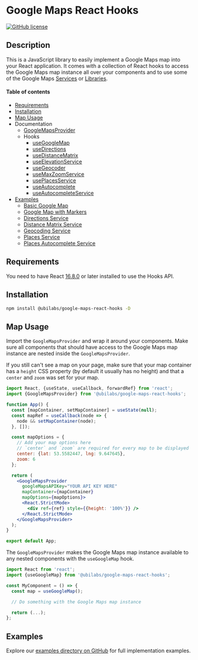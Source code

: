 # Google Maps React Hooks
[![GitHub license](https://img.shields.io/badge/license-MIT-green.svg)](https://github.com/ubilabs/google-maps-react-hooks/tree/main/LICENSE)

## Description

This is a JavaScript library to easily implement a Google Maps map into your React application. It comes with a collection of React hooks to access the Google Maps map instance all over your components and to use some of the Google Maps [Services](https://developers.google.com/maps/documentation/javascript#services) or [Libraries](https://developers.google.com/maps/documentation/javascript#libraries).

#### Table of contents
- [Requirements](#requirements)
- [Installation](#installation)
- [Map Usage](#map-usage)
- Documentation
  - [GoogleMapsProvider](https://github.com/ubilabs/google-maps-react-hooks/tree/main/library/docs/GoogleMapsProvider.md)
  - Hooks
    - [useGoogleMap](https://github.com/ubilabs/google-maps-react-hooks/tree/main/library/docs/useGoogleMap.md)
    - [useDirections](https://github.com/ubilabs/google-maps-react-hooks/tree/main/library/docs/useDirections.md)
    - [useDistanceMatrix](https://github.com/ubilabs/google-maps-react-hooks/tree/main/library/docs/useDistanceMatrix.md)
    - [useElevationService](https://github.com/ubilabs/google-maps-react-hooks/tree/main/library/docs/useElevationService.md)
    - [useGeocoder](https://github.com/ubilabs/google-maps-react-hooks/tree/main/library/docs/useGeocoder.md)
    - [useMaxZoomService](https://github.com/ubilabs/google-maps-react-hooks/tree/main/library/docs/useMaxZoomService.md)
    - [usePlacesService](https://github.com/ubilabs/google-maps-react-hooks/tree/main/library/docs/usePlacesService.md)
    - [useAutocomplete](https://github.com/ubilabs/google-maps-react-hooks/tree/main/library/docs/useAutocomplete.md)
    - [useAutocompleteService](https://github.com/ubilabs/google-maps-react-hooks/tree/main/library/docs/useAutocompleteService.md)
- [Examples](https://github.com/ubilabs/google-maps-react-hooks/tree/main/examples)
  - [Basic Google Map](https://github.com/ubilabs/google-maps-react-hooks/tree/main/examples/basic-google-map)
  - [Google Map with Markers](https://github.com/ubilabs/google-maps-react-hooks/tree/main/examples/google-map-with-markers)
  - [Directions Service](https://github.com/ubilabs/google-maps-react-hooks/tree/main/examples/directions)
  - [Distance Matrix Service](https://github.com/ubilabs/google-maps-react-hooks/tree/main/examples/distance-matrix)
  - [Geocoding Service](https://github.com/ubilabs/google-maps-react-hooks/tree/main/examples/geocoding)
  - [Places Service](https://github.com/ubilabs/google-maps-react-hooks/tree/main/examples/places)
  - [Places Autocomplete Service](https://github.com/ubilabs/google-maps-react-hooks/tree/main/examples/places-autocomplete)

## Requirements

You need to have React [16.8.0](https://reactjs.org/blog/2019/02/06/react-v16.8.0.html) or later installed to use the Hooks API.

## Installation

```sh
npm install @ubilabs/google-maps-react-hooks -D
```

## Map Usage

Import the `GoogleMapsProvider` and wrap it around your components.
Make sure all components that should have access to the Google Maps map instance are nested inside the `GoogleMapsProvider`.

If you still can't see a map on your page, make sure that your map container has a `height` CSS property (by default it usually has no height) and that a `center` and `zoom` was set for your map.

```jsx
import React, {useState, useCallback, forwardRef} from 'react';
import {GoogleMapsProvider} from '@ubilabs/google-maps-react-hooks';

function App() {
  const [mapContainer, setMapContainer] = useState(null);
  const mapRef = useCallback(node => {
    node && setMapContainer(node);
  }, []);

  const mapOptions = {
    // Add your map options here
    // `center` and `zoom` are required for every map to be displayed
    center: {lat: 53.5582447, lng: 9.647645},
    zoom: 6
  };

  return (
    <GoogleMapsProvider
      googleMapsAPIKey="YOUR API KEY HERE"
      mapContainer={mapContainer}
      mapOptions={mapOptions}>
      <React.StrictMode>
        <div ref={ref} style={{height: '100%'}} />
      </React.StrictMode>
    </GoogleMapsProvider>
  );
}

export default App;
```

The `GoogleMapsProvider` makes the Google Maps map instance available to any nested components with the `useGoogleMap` hook.

```jsx
import React from 'react';
import {useGoogleMap} from '@ubilabs/google-maps-react-hooks';

const MyComponent = () => {
  const map = useGoogleMap();

  // Do something with the Google Maps map instance

  return (...);
};
```

## Examples

Explore our [examples directory on GitHub](https://github.com/ubilabs/google-maps-react-hooks/tree/main/examples) for full implementation examples.

